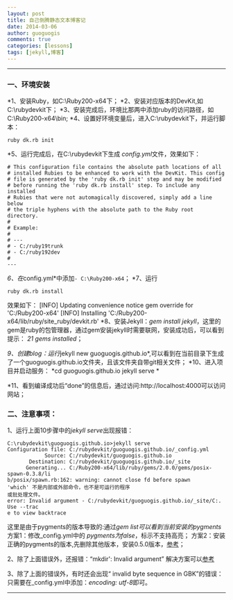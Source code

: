 ```yaml
---
layout: post
title: 自己倒腾静态文本博客记
date: 2014-03-06
author: guoguogis
comments: true
categories: [lessons]
tags: [jekyll,博客]
---
```

-----------
### 一、环境安装
*1、安装Ruby，如C:\Ruby200-x64下；
*2、安装对应版本的DevKit,如C:\rubydevkit下；
*3、安装完成后，环境比那两中添加ruby的访问路径，如C:\Ruby200-x64\bin;
*4、设置好环境变量后，进入C:\rubydevkit下，并运行脚本：
```
ruby dk.rb init
```
*5、运行完成后，在C:\rubydevkit下生成 *config.yml*文件，效果如下：
```
# This configuration file contains the absolute path locations of all
# installed Rubies to be enhanced to work with the DevKit. This config
# file is generated by the 'ruby dk.rb init' step and may be modified
# before running the 'ruby dk.rb install' step. To include any installed
# Rubies that were not automagically discovered, simply add a line below
# the triple hyphens with the absolute path to the Ruby root directory.
#
# Example:
#
# ---
# - C:/ruby19trunk
# - C:/ruby192dev
#
---
```
*6、在*config.yml*中添加``- C:\Ruby200-x64``；
*7、运行
```
ruby dk.rb install
```
效果如下：
[INFO] Updating convenience notice gem override for 'C:/Ruby200-x64'
[INFO] Installing 'C:/Ruby200-x64/lib/ruby/site_ruby/devkit.rb'
*8、安装Jekyll：*gem install jekyll*，这里的gem是ruby的包管理器，通过gem安装jekyll时需要联网，安装成功后，可以看到提示：
*21 gems installed*；

*9、创建blog：运行*jekyll new guoguogis.github.io*,可以看到在当前目录下生成了一个guoguogis.github.io文件夹，且该文件夹自带git相关文件；
*10、进入项目并启动服务：
*cd guoguogis.github.io
jekyll serve
*

*11、看到编译成功后“done”的信息后，通过访问:http://localhost:4000可以访问网站；

### 二、注意事项：
1、运行上面10步骤中的*jekyll serve*出现报错：
```
C:\rubydevkit\guoguogis.github.io>jekyll serve
Configuration file: C:/rubydevkit/guoguogis.github.io/_config.yml
            Source: C:/rubydevkit/guoguogis.github.io
       Destination: C:/rubydevkit/guoguogis.github.io/_site
      Generating... C:/Ruby200-x64/lib/ruby/gems/2.0.0/gems/posix-spawn-0.3.8/li
b/posix/spawn.rb:162: warning: cannot close fd before spawn
'which' 不是内部或外部命令，也不是可运行的程序
或批处理文件。
error: Invalid argument - C:/rubydevkit/guoguogis.github.io/_site/C:. Use --trac
e to view backtrace
```
这里是由于pygments的版本导致的:通过*gem list可以看到当前安装的pygments*
方案1：修改_config.yml中的 *pygments为false*，标示不支持高亮；
方案2：安装正确的pygments的版本,先删除其他版本，安装0.5.0版本，[参考](http://www.cnblogs.com/yevon/p/3310857.html)；

2、除了上面错误外，还报错：“mkdir': Invalid argument”
解决方案可以[参考](http://pchou.info/web-build/2014/01/25/52e36ecfe5317.html)

3、除了上面的错误外，有时还会出现“ invalid byte sequence in GBK”的错误：
只需要在_config.yml中添加：*encoding: utf-8*即可。



-----------